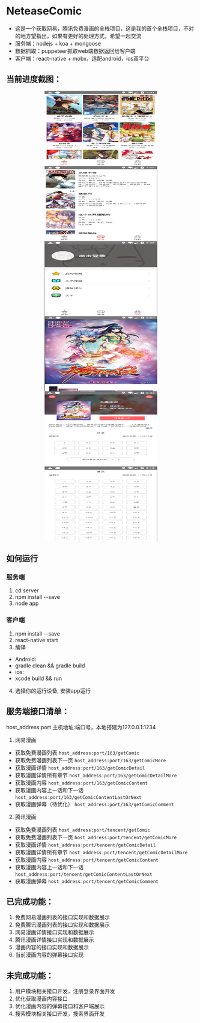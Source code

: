 # NeteaseComic
- 这是一个获取网易，腾讯免费漫画的全栈项目，这是我的首个全栈项目，不对的地方望指出，如果有更好的处理方式，希望一起交流
- 服务端：nodejs + koa + mongoose
- 数据抓取：puppeteer抓取web端数据返回给客户端
- 客户端：react-native + mobx，适配android，ios双平台

## 当前进度截图：

<div  align="center">    
<img src="./screenshot/comic1.png" width = "300" height = "200" alt="图片名称" align=center />
<img src="./screenshot/comic2.png" width = "300" height = "200" alt="图片名称" align=center />
<img src="./screenshot/comic3.png" width = "300" height = "200" alt="图片名称" align=center />
<img src="./screenshot/comic4.png" width = "300" height = "200" alt="图片名称" align=center />
<img src="./screenshot/comic5.png" width = "300" height = "200" alt="图片名称" align=center />
<img src="./screenshot/comic6.png" width = "300" height = "200" alt="图片名称" align=center />
</div>




## 如何运行

### 服务端
1. cd server
2. npm install --save
3. node app

### 客户端
1. npm install --save
2. react-native start
3. 编译
- Android:
- gradle clean && gradle build
- ios:
- xcode build && run
4. 选择你的运行设备, 安装app运行

## 服务端接口清单：
host_address:port  主机地址:端口号，本地搭建为127.0.0.1:1234
1. 网易漫画
- 获取免费漫画列表
`host_address:port/163/getComic`
- 获取免费漫画列表下一页
`host_address:port/163/getComicMore`
- 获取漫画详情
`host_address:port/163/getComicDetail`
- 获取漫画详情所有章节
`host_address:port/163/getComicDetailMore`
- 获取漫画内容
`host_address:port/163/getComicContent`
- 获取漫画内容上一话和下一话
`host_address:port/163/getComicContentLastOrNext`
- 获取漫画弹幕（待优化）
`host_address:port/163/getComicComment`

2. 腾讯漫画
- 获取免费漫画列表
`host_address:port/tencent/getComic`
- 获取免费漫画列表下一页
`host_address:port/tencent/getComicMore`
- 获取漫画详情
`host_address:port/tencent/getComicDetail`
- 获取漫画详情所有章节
`host_address:port/tencent/getComicDetailMore`
- 获取漫画内容
`host_address:port/tencent/getComicContent`
- 获取漫画内容上一话和下一话
`host_address:port/tencent/getComicContentLastOrNext`
- 获取漫画弹幕
`host_address:port/tencent/getComicComment`

## 已完成功能：
1. 免费网易漫画列表的接口实现和数据展示
2. 免费腾讯漫画列表的接口实现和数据展示
3. 网易漫画详情接口实现和数据展示
4. 腾讯漫画详情接口实现和数据展示
5. 漫画内容的接口实现和数据展示
6. 当前漫画内容的弹幕接口实现

## 未完成功能：
1. 用户模块相关接口开发，注册登录界面开发
2. 优化获取漫画内容接口
3. 优化漫画内容的弹幕接口和客户端展示
4. 搜索模块相关接口开发，搜索界面开发

